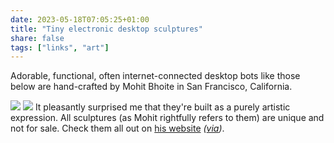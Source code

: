 ```yaml
---
date: 2023-05-18T07:05:25+01:00
title: "Tiny electronic desktop sculptures"
share: false
tags: ["links", "art"]
---
```

Adorable, functional, often internet-connected desktop bots like those below are hand-crafted by Mohit Bhoite in San
Francisco, California.

![](/images/bhoite-sculptures-01.jpg)
![](/images/bhoite-sculptures-02.jpg)
It pleasantly surprised me that they're built as a purely artistic expression. All sculptures (as Mohit rightfully refers
to them) are unique and not for sale. Check them all out on [his website][1] *([via][2])*.



 [1]: https://www.bhoite.com
 [2]: https://kottke.org/23/05/tiny-electronic-desktop-sculptures
 [rss]: https://nicolaiarocci.com/index.xml
 [m]: https://fosstodon.org/@nicola
 [nl]: https://buttondown.email/nicolaiarocci
